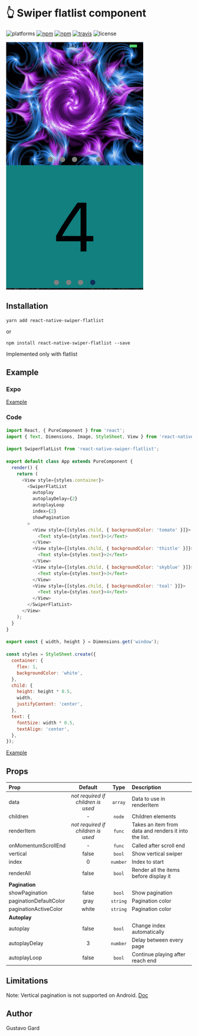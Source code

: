 # :point_up_2: Swiper flatlist component

![platforms](https://img.shields.io/badge/platforms-Android%20|%20iOS-brightgreen.svg)
[![npm](https://img.shields.io/npm/v/react-native-swiper-flatlist.svg)](https://www.npmjs.com/package/react-native-swiper-flatlist)
[![npm](https://img.shields.io/npm/dm/react-native-swiper-flatlist.svg)](https://www.npmjs.com/package/react-native-swiper-flatlist)
[![travis](https://travis-ci.org/gusgard/react-native-swiper-flatlist.svg?branch=master)](https://travis-ci.org/gusgard/react-native-swiper-flatlist)
![license](https://img.shields.io/npm/l/react-native-swiper-flatlist.svg)

![Demo](./demo.gif)

## Installation

```
yarn add react-native-swiper-flatlist
```

or

```
npm install react-native-swiper-flatlist --save
```

Implemented only with flatlist

## Example

### Expo

[Example](https://snack.expo.io/@gusgard/react-native-swiper-flatlist)

### Code

```js
import React, { PureComponent } from 'react';
import { Text, Dimensions, Image, StyleSheet, View } from 'react-native';

import SwiperFlatList from 'react-native-swiper-flatlist';

export default class App extends PureComponent {
  render() {
    return (
      <View style={styles.container}>
        <SwiperFlatList
          autoplay
          autoplayDelay={2}
          autoplayLoop
          index={2}
          showPagination
        >
          <View style={[styles.child, { backgroundColor: 'tomato' }]}>
            <Text style={styles.text}>1</Text>
          </View>
          <View style={[styles.child, { backgroundColor: 'thistle' }]}>
            <Text style={styles.text}>2</Text>
          </View>
          <View style={[styles.child, { backgroundColor: 'skyblue' }]}>
            <Text style={styles.text}>3</Text>
          </View>
          <View style={[styles.child, { backgroundColor: 'teal' }]}>
            <Text style={styles.text}>4</Text>
          </View>
        </SwiperFlatList>
      </View>
    );
  }
}

export const { width, height } = Dimensions.get('window');

const styles = StyleSheet.create({
  container: {
    flex: 1,
    backgroundColor: 'white',
  },
  child: {
    height: height * 0.5,
    width,
    justifyContent: 'center',
  },
  text: {
    fontSize: width * 0.5,
    textAlign: 'center',
  },
});
```

[Example](./example/README.md)

## Props

| Prop                   |              Default               |   Type   | Description                                           |
| :--------------------- | :--------------------------------: | :------: | :---------------------------------------------------- |
| data                   | _not required if children is used_ | `array`  | Data to use in renderItem                             |
| children               |                 -                  |  `node`  | Children elements                                     |
| renderItem             | _not required if children is used_ |  `func`  | Takes an item from data and renders it into the list. |
| onMomentumScrollEnd    |                 -                  |  `func`  | Called after scroll end                               |
| vertical               |               false                |  `bool`  | Show vertical swiper                                  |
| index                  |                 0                  | `number` | Index to start                                        |
| renderAll              |               false                |  `bool`  | Render all the items before display it                |
| **Pagination**         |
| showPagination         |               false                |  `bool`  | Show pagination                                       |
| paginationDefaultColor |                gray                | `string` | Pagination color                                      |
| paginationActiveColor  |               white                | `string` | Pagination color                                      |
| **Autoplay**           |
| autoplay               |               false                |  `bool`  | Change index automatically                            |
| autoplayDelay          |                 3                  | `number` | Delay between every page                              |
| autoplayLoop           |               false                |  `bool`  | Continue playing after reach end                      |

<!-- 
autoplayDirection: PropTypes.bool.isRequired,  -->

## Limitations

Note: Vertical pagination is not supported on Android.
[Doc](https://github.com/facebook/react-native/blob/a48da14800013659e115bf2b58e31aa396e678e5/Libraries/Components/ScrollView/ScrollView.js#L274)

## Author

Gustavo Gard
